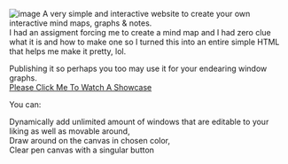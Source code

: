 ![image](https://github.com/user-attachments/assets/e8eb08d7-fcf5-474e-a5e5-26a86f788859)
A very simple and interactive website to create your own interactive mind maps, graphs & notes. <br>
I had an assigment forcing me to create a mind map and I had zero clue what it is and how to make one so I turned this into an entire simple HTML that helps me make it pretty, lol. <br>

Publishing it so perhaps you too may use it for your endearing window graphs. <br>
[Please Click Me To Watch A Showcase](https://youtu.be/oljRJz6t-DU)

You can:

Dynamically add unlimited amount of windows that are editable to your liking as well as movable around, <br>
Draw around on the canvas in chosen color, <br>
Clear pen canvas with a singular button <br>

